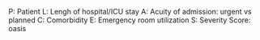 
P: Patient
L: Lengh of hospital/ICU stay
A: Acuity of admission: urgent vs planned
C: Comorbidity
E: Emergency room utilization
S: Severity Score: oasis
